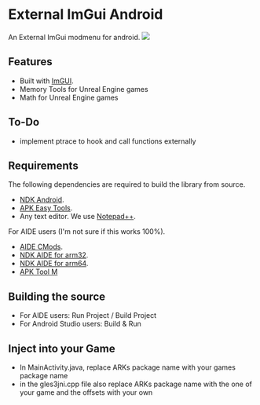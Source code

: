 # External ImGui Android
An External ImGui modmenu for android.
![](https://media.discordapp.net/attachments/934836097807167519/1183884783361736725/Screenshot_20231211_214904_KGO_Multi_Space.png)

## Features
- Built with [ImGUI](https://github.com/ocornut/imgui).
- Memory Tools for Unreal Engine games
- Math for Unreal Engine games

## To-Do
- implement ptrace to hook and call functions externally

## Requirements
The following dependencies are required to build the library from source.
- [NDK Android](https://developer.android.com/ndk).
- [APK Easy Tools](https://forum.xda-developers.com/android/software-hacking/tool-apk-easy-tool-v1-02-windows-gui-t3333960).
- Any text editor. We use [Notepad++](https://notepad-plus-plus.org/).

For AIDE users (I'm not sure if this works 100%).
- [AIDE CMods](https://secufiles.com/nE9J/AIDE_CMODs_3.2.200108.apk).
- [NDK AIDE for arm32](https://www.mediafire.com/file/62l4gcxqsqtxy20/ndk_arm.tar.gz/file).
- [NDK AIDE for arm64](https://www.mediafire.com/file/w56tbt9pmqxzmpu/ndk_arm64.tar.gz/file).
- [APK Tool M](https://maximoff.su/apktool)

## Building the source
- For AIDE users: Run Project / Build Project
- For Android Studio users: Build & Run

## Inject into your Game
- In MainActivity.java, replace ARKs package name with your games package name
- in the gles3jni.cpp file also replace ARKs package name with the one of your game and the offsets with your own

